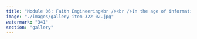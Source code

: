 ```yaml
---
title: "Module 06: Faith Engineering<br /><br />In the age of information overflow, belief becomes infrastructure.<br /><br />Faith Engineering is the subtle craft of designing trust— not with facts, but with familiarity, repetition, and ritualized exposure.<br /><br />→ Clean UI. → Verified badges. → Institutional language. → Emotional cues wrapped in neutrality.<br /><br />The system doesn’t demand belief. It incentivizes it. Doubt feels inefficient. Skepticism becomes antisocial. Silence becomes guilt.<br /><br />X under Elon Musk rebrands belief as virality: → If it spreads, it must be true. → If it provokes, it must matter. → If it’s questioned, the questioner becomes suspect.<br /><br />This is not manipulation through force, but curated conviction—where alignment is emotional, and challenge feels like exile.<br /><br />But real trust isn't manufactured. It emerges through coherence, not compliance. Through mutual resonance, not engineered repetition.<br /><br />Ask yourself: Who taught you to believe this? Who benefits from your faith?"
image: "./images/gallery-item-322-02.jpg"
watermark: "341"
section: "gallery"
---
```

